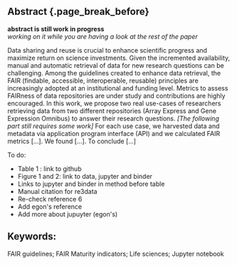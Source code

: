 ## Abstract {.page_break_before}

**abstract is still work in progress**  
*working on it while you are having a look at the rest of the paper*

Data sharing and reuse is crucial to enhance scientific progress and maximize return on science investments.
Given the incremented availability, manual and automatic retrieval of data for new research questions can be challenging.
Among the guidelines created to enhance data retrieval, the FAIR (findable, accessible, interoperable, reusable) principles are increasingly adopted at an institutional and funding level.
Metrics to assess FAIRness of data repositories are under study and contributions are highly encouraged.
In this work, we propose two real use-cases of researchers retrieving data from two different repositories (Array Express and Gene Expression Omnibus) to answer their research questions.
*[The following part still requires some work]*  For each use case, we harvested data and metadata via application program interface (API) and we calculated FAIR metrics [...].
We found [...]. To conclude [...]

To do:

- Table 1 : link to github  
- Figure 1 and 2: link to data, jupyter and binder  
- Links to jupyter and binder in method before table  
- Manual citation for re3data  
- Re-check reference 6  
- Add egon's reference
- Add more about jupuyter (egon's)

## Keywords:
FAIR guidelines; FAIR Maturity indicators; Life sciences; Jupyter notebook
